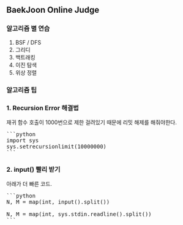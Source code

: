 ## BaekJoon Online Judge
### 알고리즘 별 연습
1. BSF / DFS
2. 그리디
3. 백트래킹
4. 이진 탐색
5. 위상 정렬
### 알고리즘 팁
### 1. Recursion Error 해결법
재귀 함수 호출이 1000번으로 제한 걸려있기 때문에 리밋 해제를 해줘야한다.   
<pre>
```python
import sys
sys.setrecursionlimit(10000000)
```
</pre>
### 2. input() 빨리 받기
아래가 더 빠른 코드.   
<pre>
```python
N, M = map(int, input().split())

N, M = map(int, sys.stdin.readline().split())
```
</pre>
